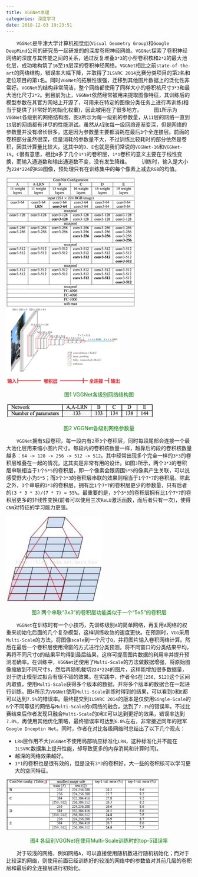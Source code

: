 ```yaml
---
title: VGGNet原理
categories: 深度学习
date: 2018-12-03 19:23:51
---
```

&emsp;&emsp;`VGGNet`是牛津大学计算机视觉组(`Visual Geometry Group`)和`Google DeepMind`公司的研究员一起研发的的深度卷积神经网络。`VGGNet`探索了卷积神经网络的深度与其性能之间的关系，通过反复堆叠`3*3`的小型卷积核和`2*2`的最大池化层，成功地构筑了`16`至`19`层深的卷积神经网络。`VGGNet`相比之前`state-of-the-art`的网络结构，错误率大幅下降，并取得了`ILSVRC 2014`比赛分类项目的第`2`名和定位项目的第`1`名。同时`VGGNet`的拓展性很强，迁移到其他图片数据上的泛化性非常好。`VGGNet`的结构非常简洁，整个网络都使用了同样大小的卷积核尺寸`3*3`和最大池化尺寸`2*2`。到目前为止，`VGGNet`依然经常被用来提取图像特征，其训练后的模型参数在其官方网站上开源了，可用来在特定的图像分类任务上进行再训练(相当于提供了非常好的初始化权重)，因此被用在了很多地方。<!--more-->
&emsp;&emsp;图`1`所示为`VGGNet`各级别的网络结构图，图`2`所示为每一级别的参数量，从`11`层的网络一直到`19`层的网络都有详尽的性能测试。虽然从`A`到`E`每一级网络逐渐变深，但是网络的参数量并没有增长很多，这是因为参数量主要都消耗在最后`3`个全连接层。前面的卷积部分虽然很深，但是消耗的参数量不大，不过训练比较耗时的部分依然是卷积，因其计算量比较大。这其中的`D`、`E`也就是我们常说的`VGGNet-16`和`VGGNet-19`。`C`很有意思，相比`B`多了几个`1*1`的卷积层，`1*1`卷积的意义主要在于线性变换，而输入通道数和输出通道数不变，没有发生降维。
&emsp;&emsp;训练时，输入是大小为`224*224`的`RGB`图像，预处理只有在训练集中的每个像素上减去`RGB`的均值。

<img src="./VGGNet原理/1.jpg" height="350" width="350">

<img src="./VGGNet原理/2.jpg" height="206" width="310">

<p align="center" style="color:green">图1 VGGNet各级别网络结构图</p>

<img src="./VGGNet原理/3.jpg" height="40" width="400">

<p align="center" style="color:green">图2 VGGNet各级别网络参数量</p>

&emsp;&emsp;`VGGNet`拥有`5`段卷积，每一段内有`2`至`3`个卷积层，同时每段尾部会连接一个最大池化层用来缩小图片尺寸。每段内的卷积核数量一样，越靠后的段的卷积核数量越多：`64 -> 128 -> 256 -> 512 -> 512`。其中经常出现多个完全一样的`3*3`的卷积层堆叠在一起的情况，这其实是非常有用的设计。如图`3`所示，两个`3*3`的卷积层串联相当于`1`个`5*5`的卷积层，即一个像素会跟周围`5*5`的像素产生关联，可以说感受野大小为`5*5`；而`3`个`3*3`的卷积层串联的效果则相当于`1`个`7*7`的卷积层。除此之外，`3`个串联的`3*3`的卷积层，拥有比`1`个`7*7`的卷积层更少的参数量，只有后者的`(3 * 3 * 3)/(7 * 7) = 55%`。最重要的是，`3`个`3*3`的卷积层拥有比`1`个`7*7`的卷积层更多的非线性变换(前者可以使用三次`ReLU`激活函数，而后者只有一次)，使得`CNN`对特征的学习能力更强。

<img src="./VGGNet原理/4.jpg" height="233" width="260">

<p align="center" style="color:green">图3 两个串联“3x3”的卷积层功能类似于一个“5x5”的卷积层</p>

&emsp;&emsp;`VGGNet`在训练时有一个小技巧，先训练级别`A`的简单网络，再复用`A`网络的权重来初始化后面的几个复杂模型，这样训练收敛的速度更快。在预测时，`VGG`采用`Multi-Scale`的方法，将图像`scale`到一个尺寸`Q`，并将图片输入卷积网络计算。然后在最后一个卷积层使用滑窗的方式进行分类预测，将不同窗口的分类结果平均，再将不同尺寸`Q`的结果平均得到最后结果，这样可提高图片数据的利用率并提升预测准确率。在训练中，`VGGNet`还使用了`Multi-Scale`的方法做数据增强，将原始图像缩放到不同尺寸`S`，然后再随机裁切`224*224`的图片，这样能增加很多数据量，对于防止模型过拟合有很不错的效果。在实践中，作者令`S`在`[256, 512]`这个区间内取值，使用`Multi-Scale`获得多个版本的数据，并将多个版本的数据合在一起进行训练。图`4`所示为`VGGNet`使用`Multi-Scale`训练时得到的结果，可以看到`D`和`E`都可以达到`7.5%`的错误率。最终提交到`ILSVRC 2014`的版本是仅使用`Single-Scale`的`6`个不同等级的网络与`Multi-Scale`的`D`网络的融合，达到了`7.3%`的错误率。不过比赛结束后作者发现只融合`Multi-Scale`的`D`和`E`可以达到更好的效果，错误率达到`7.0%`，再使用其他优化策略，最终错误率可达到`6.8%`左右，非常接近同年的冠军`Google Inceptin Net`。同时，作者在对比各级网络时总结出了以下几个观点：

- `LRN`层作用不大(`VGGNet`不使用局部响应标准化`LRN`，这种标准化并不能在`ILSVRC`数据集上提升性能，却导致更多的内存消耗和计算时间)。
- 越深的网络效果越好。
- `1*1`的卷积也是很有效的，但是没有`3*3`的卷积好，大一些的卷积核可以学习更大的空间特征。

<img src="./VGGNet原理/5.jpg" height="138" width="416">

<p align="center" style="color:green">图4 各级别VGGNet在使用Multi-Scale训练时的top-5错误率</p>

&emsp;&emsp;对于较浅的网络，例如网络`A`，可以直接使用随机数进行随机初始化；而对于比较深的网络，则使用前面已经训练好的较浅的网络中的参数值对其前几层的卷积层和最后的全连接层进行初始化。